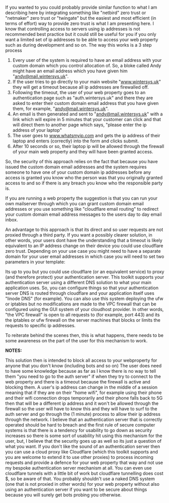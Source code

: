 If you wanted to you could probably provide similar function to what I am describing here by integrating something like "netbird" zero trust or "netmaker" zero trust or "twingate" but the easiest and most efficient (in terms of effort) way to provide zero trust is what I am presenting here. I know that controlling access to servers using ip addresses is not recommended best practice but it could still be useful for you if you only want a limited set of ip addresses to be able to access your web property such as during development and so on. The way this works is a 3 step process

1. Every user of the system is required to have an email address with your custom domain which you control allocation of. So, a bloke called Andy might have an email address which you have given him "andy@mail.wintersys.uk".
2. If the user tries to go directly to your main website "www.wintersys.uk" they will get a timeout because all ip addresses are firewalled off. 
2. Following the timeout, the user of your web property goes to an authentication page such as "auth.wintersys.uk" and there they are asked to enter their custom domain email address that you have given them, for example, "andy@mail.wintersys.uk". 
3. An email is then generated and sent to "andy@mail.wintersys.uk" with a link which will expire in 5 minutes that your customer can click and that will direct them to another page which says, "please enter the ip address of your laptop"
4. The user goes to www.whatsmyip.com and gets the ip address of their laptop and enters (correctly) into the form and clicks submit.
5. After 10 seconds or so, their laptop ip will be allowed through the firewall of your main web property and they will have been granted access.

So, the security of this approach relies on the fact that because you have issued the custom domain email addresses and the system requires someone to have one of your custom domain ip addresses before any access is granted you know who the person was that you originally granted access to and so if there is any breach you know who the responsible party is. 

If you are running a web property the suggestion is that you can run your own mailserver through which you can grant custom domain email addresses or you use  something like "cloudflare email routing" to redirect your custom domain email address messages to the users day to day email inbox. 

An advantage to this approach is that its direct and so user requests are not proxied through a third party. If you want a possibly clearer solution, in other words, your users dont have the understanding that a timeout is likely equivalent to an IP address change on their device you could use cloudflare zero trust. Depending on your use case you might need to have a separate domain for your user email addresses in which case you will need to set two parameters in your template:

Its up to you but you could use cloudflare (or an equivalent service) to proxy (and therefore protect) your authentication server. This toolkit supports your authentication server using a different DNS solution to what your main application uses. So, you can configure things so that your authentication server DNS is routed through  cloudflare and your application itself uses "linode DNS" (for example). You can also use this system deploying the ufw or iptables but no modifications are made to the VPC firewall that can be configured using the GUI system of your cloudhost provider. In other words, "the VPC firewall" is open to all requests to (for example, port 443) and its the iptables or ufw firewall on the server machines that blocks or limits the requests to specific ip addresses. 

To reiterate behind the scenes then, this is what happens, there needs to be some awareness on the part of the user for this mechanism to work.

**NOTES:**  

This solution then is intended to block all access to your webproperty for anyone that you don't know (including bots and so on)
The user does need to have some knowledge because as far as I know there is no way to tell them "you need to go to the auth server" if when they try to connect to the web property and there is a timeout because the firewall is active and blocking them.
A user's ip address can change in the middle of a session meaning that if they are on their "home wifi", for example using their phone and their wifi connection drops temporarily and their phone falls back to 5G then that will be a different ip address and it won't be allowed through the firewall so the user will have to know this and they will have to surf to the auth server and go through the (1 minute) process to allow their ip address through the network.
I believe that an authentication server that is correctly operated should be hard to breach and the first rule of secure computer systems is that there is a tendency for usability to go down as security increases so there is some sort of usability hit using this mechanism for the user, but, I believe that the security goes up as well so its just a question of what you want.
If you don't like the sound of an authentication server then you can use a cloud proxy like Cloudflare (which this toolkit supports and you are welcome to extend it to use other proxies) to process incoming requests and provide a defence for your web property that way and not use my bespoke authentication server mechanism at all. You can even use cloudflare tunnels with a little bit of work but cloudflare tunnelling does cost $, so be aware of that. 
You probably shouldn't use a naked DNS system (one that is not proxied in other words) for your web property without also using an authentication server if you want to be secure about things because you will surely get bots probing you otherwise.
